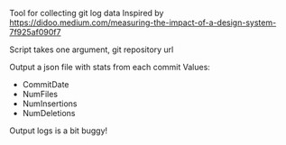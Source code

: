 Tool for collecting git log data
Inspired by https://didoo.medium.com/measuring-the-impact-of-a-design-system-7f925af090f7

Script takes one argument, git repository url

Output a json file with stats from each commit
Values:
 - CommitDate
 - NumFiles
 - NumInsertions
 - NumDeletions

 Output logs is a bit buggy!